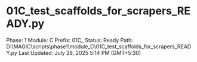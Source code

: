 # 01C_test_scaffolds_for_scrapers_READY.py

Phase: 1
Module: C
Prefix: 01C_
Status: Ready
Path: D:\MAGIC\scripts\phase1\module_C\01C_test_scaffolds_for_scrapers_READY.py
Last Updated: July 28, 2025 5:14 PM (GMT+5:30)
